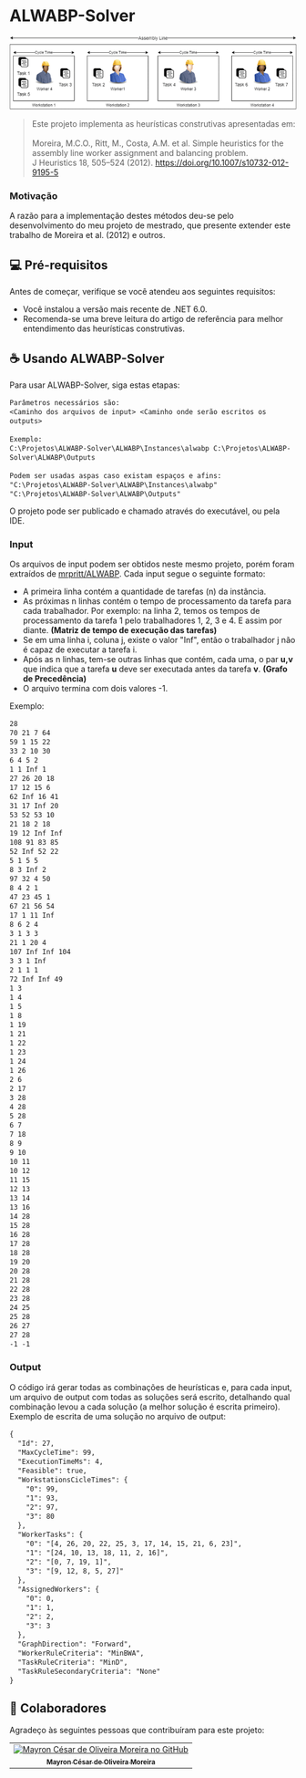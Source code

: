 # ALWABP-Solver


<img src="https://github.com/caio-de-oliveira-lopes/ALWABP-Solver/blob/main/ALWABP/Assignment-example-of-workers-and-tasks-for-ALWABP.png" alt="ALWABP">

> Este projeto implementa as heurísticas construtivas apresentadas em:</br></br>
Moreira, M.C.O., Ritt, M., Costa, A.M. et al. Simple heuristics for the assembly line worker assignment and balancing problem.</br>
J Heuristics 18, 505–524 (2012). https://doi.org/10.1007/s10732-012-9195-5</br>

### Motivação
A razão para a implementação destes métodos deu-se pelo desenvolvimento do meu projeto de mestrado, que presente extender este trabalho de Moreira et al. (2012) e outros.

## 💻 Pré-requisitos

Antes de começar, verifique se você atendeu aos seguintes requisitos:

* Você instalou a versão mais recente de .NET 6.0.
* Recomenda-se uma breve leitura do artigo de referência para melhor entendimento das heurísticas construtivas.

## ☕ Usando ALWABP-Solver

Para usar ALWABP-Solver, siga estas etapas:

```
Parâmetros necessários são:
<Caminho dos arquivos de input> <Caminho onde serão escritos os outputs>

Exemplo:
C:\Projetos\ALWABP-Solver\ALWABP\Instances\alwabp C:\Projetos\ALWABP-Solver\ALWABP\Outputs

Podem ser usadas aspas caso existam espaços e afins:
"C:\Projetos\ALWABP-Solver\ALWABP\Instances\alwabp" "C:\Projetos\ALWABP-Solver\ALWABP\Outputs"
```

O projeto pode ser publicado e chamado através do executável, ou pela IDE.</br>

### Input
Os arquivos de input podem ser obtidos neste mesmo projeto, porém foram extraídos de [mrpritt/ALWABP](https://github.com/mrpritt/ALWABP).
Cada input segue o seguinte formato:
* A primeira linha contém a quantidade de tarefas (n) da instância.
* As próximas n linhas contém o tempo de processamento da tarefa para cada trabalhador. Por exemplo: na linha 2, temos os tempos de processamento da tarefa 1 pelo trabalhadores 1, 2, 3 e 4. E assim por diante. **(Matriz de tempo de execução das tarefas)**
* Se em uma linha i, coluna j, existe o valor "Inf", então o trabalhador j não é capaz de executar a tarefa i.
* Após as n linhas, tem-se outras linhas que contém, cada uma, o par **u,v** que indica que a tarefa **u** deve ser executada antes da tarefa **v**. **(Grafo de Precedência)**
* O arquivo termina com dois valores -1.

Exemplo:
```
28
70 21 7 64
59 1 15 22
33 2 10 30
6 4 5 2
1 1 Inf 1
27 26 20 18
17 12 15 6
62 Inf 16 41
31 17 Inf 20
53 52 53 10
21 18 2 18
19 12 Inf Inf
108 91 83 85
52 Inf 52 22
5 1 5 5
8 3 Inf 2
97 32 4 50
8 4 2 1
47 23 45 1
67 21 56 54
17 1 11 Inf
8 6 2 4
3 1 3 3
21 1 20 4
107 Inf Inf 104
3 3 1 Inf
2 1 1 1
72 Inf Inf 49
1 3
1 4
1 5
1 8
1 19
1 21
1 22
1 23
1 24
1 26
2 6
2 17
3 28
4 28
5 28
6 7
7 18
8 9
9 10
10 11
10 12
11 15
12 13
13 14
13 16
14 28
15 28
16 28
17 28
18 28
19 20
20 28
21 28
22 28
23 28
24 25
25 28
26 27
27 28
-1 -1
```

### Output
O código irá gerar todas as combinações de heurísticas e, para cada input, um arquivo de output com todas as soluções será escrito, detalhando qual combinação levou a cada solução (a melhor solução é escrita primeiro).</br>
Exemplo de escrita de uma solução no arquivo de output:</br>

```
{
  "Id": 27,
  "MaxCycleTime": 99,
  "ExecutionTimeMs": 4,
  "Feasible": true,
  "WorkstationsCicleTimes": {
    "0": 99,
    "1": 93,
    "2": 97,
    "3": 80
  },
  "WorkerTasks": {
    "0": "[4, 26, 20, 22, 25, 3, 17, 14, 15, 21, 6, 23]",
    "1": "[24, 10, 13, 18, 11, 2, 16]",
    "2": "[0, 7, 19, 1]",
    "3": "[9, 12, 8, 5, 27]"
  },
  "AssignedWorkers": {
    "0": 0,
    "1": 1,
    "2": 2,
    "3": 3
  },
  "GraphDirection": "Forward",
  "WorkerRuleCriteria": "MinBWA",
  "TaskRuleCriteria": "MinD",
  "TaskRuleSecondaryCriteria": "None"
}
```

## 🤝 Colaboradores

Agradeço às seguintes pessoas que contribuíram para este projeto:

<table>
  <tr>
    <td align="center">
      <a href="#">
        <img src="https://avatars.githubusercontent.com/u/27699897?v=4" width="100px;" alt="Mayron César de Oliveira Moreira no GitHub"/><br>
        <sub>
          <b>Mayron César de Oliveira Moreira</b>
        </sub>
      </a>
    </td>
  </tr>
</table>
